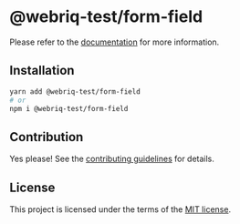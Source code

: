 # @webriq-test/form-field

Please refer to the [documentation](https://stackshift-ui.webriq.com/docs/components/form-field) for more information.

## Installation

```sh
yarn add @webriq-test/form-field
# or
npm i @webriq-test/form-field
```

## Contribution

Yes please! See the
[contributing guidelines](https://github.com/stackshift-ui/components/master/CONTRIBUTING.md)
for details.

## License

This project is licensed under the terms of the
[MIT license](https://github.com/stackshift-ui/components/master/LICENSE).
